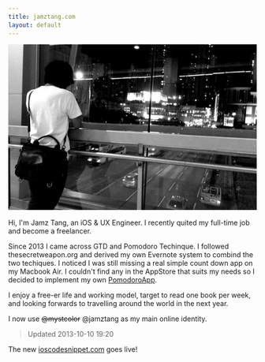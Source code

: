 ```yaml
---
title: jamztang.com
layout: default
---
```


![main](/images/jamz-tang-main.jpg)

Hi, I'm Jamz Tang, an iOS & UX Engineer. I recently quited my full-time job and become a freelancer.

Since 2013 I came across GTD and Pomodoro Techinque. I followed thesecretweapon.org and derived my own Evernote system to combind the two techiques. I noticed I was still missing a real simple count down app on my Macbook Air. I couldn't find any in the AppStore that suits my needs so I decided to implement my own [PomodoroApp][3].

I enjoy a free-er life and working model, target to read one book per week, and looking forwards to travelling around the world in the next year.

I now use ~~@mystcolor~~ @jamztang as my main online identity.

> Updated 2013-10-10 19:20

The new [ioscodesnippet.com](http://ioscodesnippet.com) goes live!

[3]:pomodoroapp
[4]:http://www.urbandictionary.com/define.php?term=jamz

